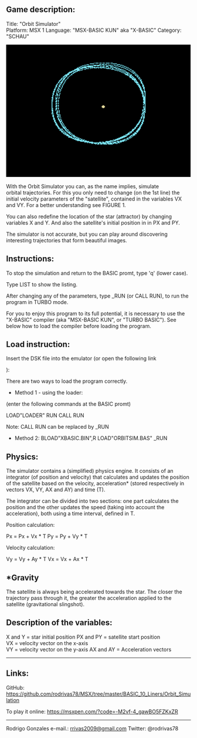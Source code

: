 

 Game description:
 -----------------

Title: "Orbit Simulator"  
Platform: MSX 1
Language: "MSX-BASIC KUN" aka "X-BASIC" 
Category: "SCHAU"


<img src="https://github.com/rodrivas78/MSX/raw/master/BASIC_10_Liners/Orbit_Simulator/screenshots/screenshot1.png" alt="header image" width="515" height="360">




With the Orbit Simulator you can, as the name implies, simulate  
orbital trajectories. For this you only need to change (on the 1st 
line) the initial velocity parameters of the "satellite", contained 
in the variables VX and VY. For a better understanding see FIGURE 1. 

You can also redefine the location of the star (attractor) by changing 
variables X and Y. And also the satellite's initial position in 
in PX and PY.

The simulator is not accurate, but you can play around discovering
interesting trajectories that form beautiful images.


Instructions:
-------------

To stop the simulation and return to the BASIC promt, type 'q' 
(lower case).

Type LIST <ENTER> to show the listing.

After changing any of the parameters, type _RUN (or CALL RUN),
to run the program in TURBO mode.

For you to enjoy this program to its full potential, it is necessary to 
use the "X-BASIC" compiler (aka "MSX-BASIC KUN", or "TURBO BASIC").
See below how to load the compiler before loading the program. 


Load instruction:
-----------------

Insert the DSK file into the emulator (or open the following link

):

 
There are two ways to load the program correctly.
  
- Method 1 - using the loader:

(enter the following commands at the BASIC promt)

LOAD"LOADER" <ENTER>
RUN <ENTER>
CALL RUN <ENTER>

Note: CALL RUN can be replaced by _RUN


- Method 2:
BLOAD"XBASIC.BIN",R <ENTER>
LOAD"ORBITSIM.BAS" <ENTER>
_RUN <ENTER>


Physics:
--------

The simulator contains a (simplified) physics engine. 
It consists of an integrator (of position and velocity) that calculates
and updates the position of the satellite based on the velocity, 
acceleration* (stored respectively in vectors VX, VY, AX and AY) 
and time (T).

The integrator can be divided into two sections: one part calculates
the position and the other updates the speed (taking into account the 
acceleration), both using a time interval, defined in T.

Position calculation:

 Px = Px + Vx * T 
 Py = Py + Vy * T

Velocity calculation:

 Vy = Vy + Ay * T 
 Vx = Vx + Ax * T


*Gravity
---------

The satellite is always being accelerated towards the star. The closer the trajectory pass through it, the greater the acceleration applied to the satellite (gravitational slingshot).


Description of the variables:
-----------------------------
  
 X and Y = star initial position
 PX and PY = satellite start position  
 VX = velocity vector on the x-axis  
 VY = velocity vector on the y-axis
 AX and AY = Acceleration vectors
  
 ------------------------------------------------

Links:
 ------

GitHub:
https://github.com/rodrivas78/MSX/tree/master/BASIC_10_Liners/Orbit_Simulation

To play it online:
https://msxpen.com/?code=-M2vf-4_gawBO5FZKxZR


---------------------------------------------------------

 Rodrigo Gonzales
 e-mail.: rrivas2009@gmail.com
 Twitter: @rodrivas78
